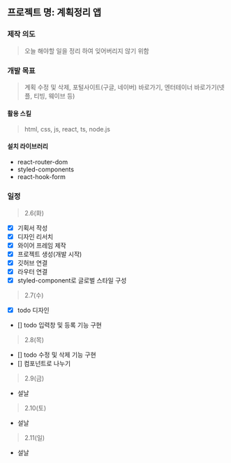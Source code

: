 ## 프로젝트 명: 계획정리 앱

### 제작 의도

> 오늘 해야할 일을 정리 하여 잊어버리지 않기 위함

### 개발 목표

> 계획 수정 및 삭제, 포털사이트(구글, 네이버) 바로가기, 엔터테이너 바로가기(넷플, 티빙, 웨이브 등)

#### 활용 스킬

> html, css, js, react, ts, node.js

#### 설치 라이브러리

- react-router-dom
- styled-components
- react-hook-form

### 일정

> 2.6(화)

- [x] 기획서 작성
- [x] 디자인 리서치
- [x] 와이어 프레임 제작
- [x] 프로젝트 생성(개발 시작)
- [x] 깃허브 연결
- [x] 라우터 연결
- [x] styled-component로 글로벌 스타일 구성

> 2.7(수)

- [x] todo 디자인
- [] todo 입력창 및 등록 기능 구현

> 2.8(목)

- [] todo 수정 및 삭제 기능 구현
- [] 컴포넌트로 나누기

> 2.9(금)

- 설날

> 2.10(토)

- 설날

> 2.11(일)

- 설날

